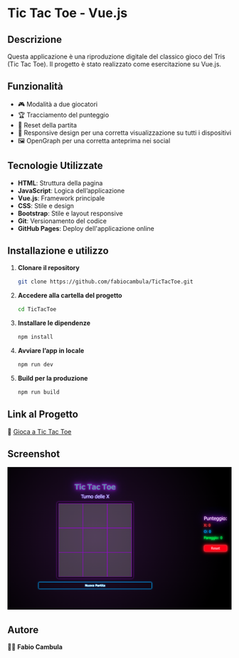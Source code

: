 # Tic Tac Toe - Vue.js

## Descrizione
Questa applicazione è una riproduzione digitale del classico gioco del Tris (Tic Tac Toe). Il progetto è stato realizzato come esercitazione su Vue.js.

## Funzionalità
- 🎮 Modalità a due giocatori
- 🏆 Tracciamento del punteggio
- 🔄 Reset della partita
- 📱 Responsive design per una corretta visualizzazione su tutti i dispositivi
- 🖼️ OpenGraph per una corretta anteprima nei social

## Tecnologie Utilizzate
- **HTML**: Struttura della pagina
- **JavaScript**: Logica dell’applicazione
- **Vue.js**: Framework principale
- **CSS**: Stile e design
- **Bootstrap**: Stile e layout responsive
- **Git**: Versionamento del codice
- **GitHub Pages**: Deploy dell'applicazione online

## Installazione e utilizzo
1. **Clonare il repository**
   ```bash
   git clone https://github.com/fabiocambula/TicTacToe.git
   ```
2. **Accedere alla cartella del progetto**
   ```bash
   cd TicTacToe
   ```
3. **Installare le dipendenze**
   ```bash
   npm install
   ```
4. **Avviare l’app in locale**
   ```bash
   npm run dev
   ```
5. **Build per la produzione**
   ```bash
   npm run build
   ```

## Link al Progetto
🔗 [Gioca a Tic Tac Toe](https://fabiocambula.github.io/TicTacToe/)

## Screenshot
![Anteprima del gioco](src/assets/gamePic.png)

## Autore
👨‍💻 **Fabio Cambula**
